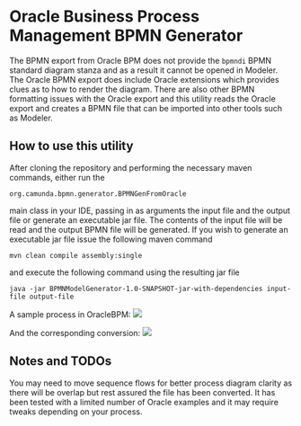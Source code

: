 # Oracle Business Process Management BPMN Generator
The BPMN export from Oracle BPM does not provide the ```bpmndi``` BPMN standard diagram stanza and as a result it cannot be opened in Modeler. The Oracle BPMN export does include Oracle extensions which provides clues as to how to render the diagram. There are also other BPMN formatting issues with the Oracle export and this utility reads the Oracle export and creates a BPMN file that can be imported into other tools such as Modeler.

## How to use this utility
After cloning the repository and performing the necessary maven commands, either run the

```org.camunda.bpmn.generator.BPMNGenFromOracle```

main class in your IDE, passing in as arguments the input file and the output file or generate an executable jar file. The contents of the input file will be read and the output BPMN file will be generated. If you wish to generate an executable jar file issue the following maven command

```mvn clean compile assembly:single```

and execute the following command using the resulting jar file

```java -jar BPMNModelGenerator-1.0-SNAPSHOT-jar-with-dependencies input-file output-file```

A sample process in OracleBPM:
![](./readme_images/Oracle.PNG)

And the corresponding conversion:
![](./readme_images/Converted.PNG)

## Notes and TODOs
You may need to move sequence flows for better process diagram clarity as there will be overlap but rest assured the file has been converted. It has been tested with a limited number of Oracle examples and it may require tweaks depending on your process.
